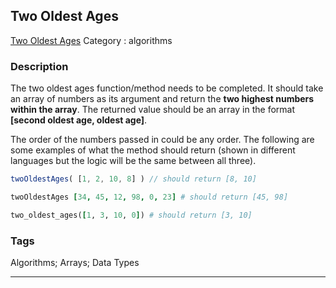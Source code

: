 ## Two Oldest Ages
[Two Oldest Ages](https://www.codewars.com/kata/two-oldest-ages-1)
Category : algorithms

### Description
The two oldest ages function/method needs to be completed. It should take an array of numbers as its argument and return the **two highest numbers within the array**. The returned value should be an array in the format **[second oldest age,  oldest age]**. 

The order of the numbers passed in could be any order. The following are some examples of what the method should return (shown in different languages but the logic will be the same between all three). 

```javascript
twoOldestAges( [1, 2, 10, 8] ) // should return [8, 10]
```

```coffeescript
twoOldestAges [34, 45, 12, 98, 0, 23] # should return [45, 98]
```

```ruby
two_oldest_ages([1, 3, 10, 0]) # should return [3, 10]
```

### Tags
Algorithms; Arrays; Data Types

- - -
